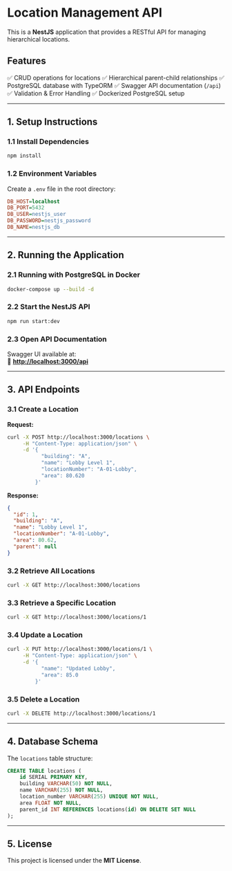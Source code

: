 # Location Management API

This is a **NestJS** application that provides a RESTful API for managing hierarchical locations.

## **Features**
✅ CRUD operations for locations
✅ Hierarchical parent-child relationships
✅ PostgreSQL database with TypeORM
✅ Swagger API documentation (`/api`)
✅ Validation & Error Handling
✅ Dockerized PostgreSQL setup

---

## **1. Setup Instructions**
### **1.1 Install Dependencies**
```sh
npm install
```

### **1.2 Environment Variables**
Create a `.env` file in the root directory:
```ini
DB_HOST=localhost
DB_PORT=5432
DB_USER=nestjs_user
DB_PASSWORD=nestjs_password
DB_NAME=nestjs_db
```

---

## **2. Running the Application**
### **2.1 Running with PostgreSQL in Docker**
```sh
docker-compose up --build -d
```

### **2.2 Start the NestJS API**
```sh
npm run start:dev
```

### **2.3 Open API Documentation**
Swagger UI available at:  
🔗 **[http://localhost:3000/api](http://localhost:3000/api)**

---

## **3. API Endpoints**
### **3.1 Create a Location**
**Request:**
```sh
curl -X POST http://localhost:3000/locations \
     -H "Content-Type: application/json" \
     -d '{
           "building": "A",
           "name": "Lobby Level 1",
           "locationNumber": "A-01-Lobby",
           "area": 80.620
         }'
```
**Response:**
```json
{
  "id": 1,
  "building": "A",
  "name": "Lobby Level 1",
  "locationNumber": "A-01-Lobby",
  "area": 80.62,
  "parent": null
}
```

### **3.2 Retrieve All Locations**
```sh
curl -X GET http://localhost:3000/locations
```

### **3.3 Retrieve a Specific Location**
```sh
curl -X GET http://localhost:3000/locations/1
```

### **3.4 Update a Location**
```sh
curl -X PUT http://localhost:3000/locations/1 \
     -H "Content-Type: application/json" \
     -d '{
           "name": "Updated Lobby",
           "area": 85.0
         }'
```

### **3.5 Delete a Location**
```sh
curl -X DELETE http://localhost:3000/locations/1
```

---

## **4. Database Schema**
The `locations` table structure:
```sql
CREATE TABLE locations (
    id SERIAL PRIMARY KEY,
    building VARCHAR(50) NOT NULL,
    name VARCHAR(255) NOT NULL,
    location_number VARCHAR(255) UNIQUE NOT NULL,
    area FLOAT NOT NULL,
    parent_id INT REFERENCES locations(id) ON DELETE SET NULL
);
```

---

## **5. License**
This project is licensed under the **MIT License**.

